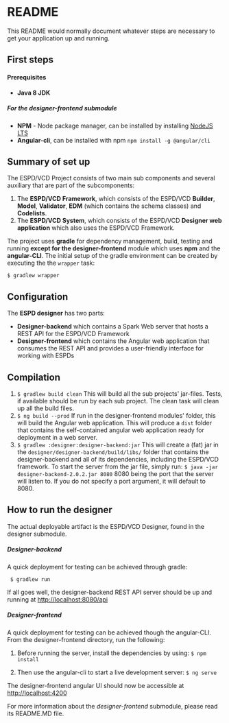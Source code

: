 # README #

This README would normally document whatever steps are necessary to get your application up and running.

## First steps

#### Prerequisites ####
- **Java 8 JDK**

##### For the designer-frontend submodule #####
- **NPM** - Node package manager, can be installed by installing [NodeJS LTS](http://nodejs.org)
- **Angular-cli**, can be installed with npm ```npm install -g @angular/cli```

## Summary of set up ##
The ESPD/VCD Project consists of two main sub components and several auxiliary that are part of the subcomponents:
1. The **ESPD/VCD Framework**, which consists of the ESPD/VCD **Builder**, **Model**, **Validator**, **EDM** (which contains the schema classes) and **Codelists**.
2. The **ESPD/VCD System**, which consists of the ESPD/VCD **Designer web application** which also uses the ESPD/VCD Framework. 

The project uses **gradle** for dependency management, build, testing and running **except for the designer-frontend** module which uses **npm** and the **angular-CLI**.
The initial setup of the gradle environment can be created by executing the the `wrapper` task:

`$ gradlew wrapper`

## Configuration ##
The **ESPD designer** has two parts: 
- **Designer-backend** which contains a Spark Web server that hosts a REST API for the ESPD/VCD Framework
- **Designer-frontend** which contains the Angular web application that consumes the REST API and provides a user-friendly interface for working with ESPDs

## Compilation ##
1. ```$ gradlew build clean```
    This will build all the sub projects' jar-files. Tests, if available should be run by each sub project. The clean task will clean up all the build files.
2. ```$ ng build --prod```
    If run in the designer-frontend modules' folder, this will build the Angular web application.
    This will produce a `dist` folder that contains the self-contained angular web application ready for deployment in a web server.
3. ```$ gradlew :designer:designer-backend:jar```
    This will create a (fat) jar in the `designer/designer-backend/build/libs/` folder that contains the designer-backend and all of its dependencies, including the ESPD/VCD framework. 
    To start the server from the jar file, simply run:
    ```$ java -jar designer-backend-2.0.2.jar 8080``` 
    8080 being the port that the server will listen to. If you do not specify a port argument, it will default to 8080.

## How to run the designer ##
The actual deployable artifact is the ESPD/VCD Designer, found in the designer submodule. 

##### Designer-backend #####
A quick deployment for testing can be achieved through gradle:

``` $ gradlew run```  

If all goes well, the designer-backend REST API server should be up and running at <http://localhost:8080/api>

##### Designer-frontend #####
A quick deployment for testing can be achieved though the angular-CLI. From the designer-frontend directory, run the following:

1. Before running the server, install the dependencies by using:
```$ npm install```

2. Then use the angular-cli to start a live development server:
```$ ng serve```

The designer-frontend angular UI should now be accessible at <http://localhost:4200>

For more information about the *designer-frontend* submodule, please read its README.MD file.
